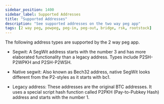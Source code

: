 ```yaml
---
sidebar_position: 1400
sidebar_label: Supported Addresses
title: "Supported Addresses"
description: "See supported addresses on the two way peg app"
tags: [2 way peg, powpeg, peg-in, peg-out, bridge, rsk, rootstock]
---
```


The following address types are supported by the 2 way peg app.

- Segwit:
A SegWit address starts with the number 3 and has more elaborated functionality than a legacy address. Types include P2SH-P2WPKH and P2SH-P2WSH.

- Native segwit:
Also known as Bech32 address, native SegWit looks different from the P2-styles as it starts with bc1.

- Legacy address:
These addresses are the original BTC addresses. It uses a special script hash function called P2PKH (Pay-to-Pubkey Hash) address and starts with the number 1.